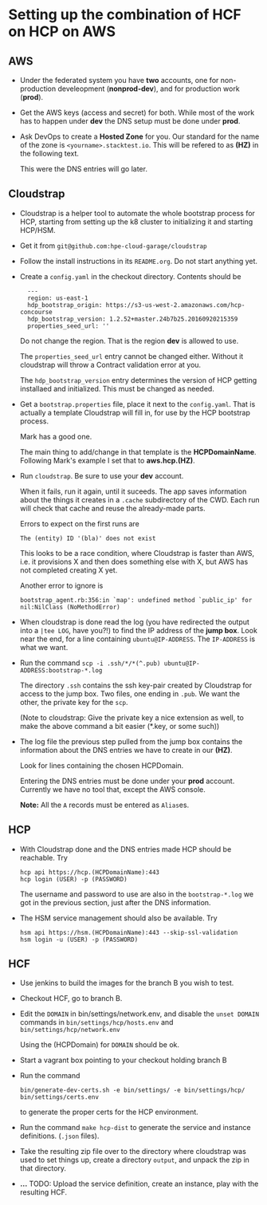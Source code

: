 # Setting up the combination of HCF on HCP on AWS

## AWS

* Under the federated system you have __two__ accounts, one for
  non-production develeopment (__nonprod-dev__), and for production
  work (__prod__).

* Get the AWS keys (access and secret) for both. While most of the
  work has to happen under __dev__ the DNS setup must be done under
  __prod__.

* Ask DevOps to create a __Hosted Zone__ for you. Our standard for the
  name of the zone is `<yourname>.stacktest.io`. This will be refered
  to as __(HZ)__ in the following text.

  This were the DNS entries will go later.

## Cloudstrap

* Cloudstrap is a helper tool to automate the whole bootstrap process
  for HCP, starting from setting up the k8 cluster to initializing it
  and starting HCP/HSM.

* Get it from `git@github.com:hpe-cloud-garage/cloudstrap`

* Follow the install instructions in its `README.org`. Do not start anything yet.

* Create a `config.yaml` in the checkout directory. Contents should be

  ```
	---
	region: us-east-1
	hdp_bootstrap_origin: https://s3-us-west-2.amazonaws.com/hcp-concourse
	hdp_bootstrap_version: 1.2.52+master.24b7b25.20160920215359
	properties_seed_url: ''
  ```

  Do not change the region. That is the region __dev__ is allowed to use.

  The `properties_seed_url` entry cannot be changed either. Without it
  cloudstrap will throw a Contract validation error at you.

  The `hdp_bootstrap_version` entry determines the version of HCP
  getting installaed and initialized. This must be changed as needed.

* Get a `bootstrap.properties` file, place it next to the
  `config.yaml`. That is actually a template Cloudstrap will fill in,
  for use by the HCP bootstrap process.

  Mark has a good one.

  The main thing to add/change in that template is the __HCPDomainName__.
  Following Mark's example I set that to __aws.hcp.(HZ)__.

* Run `cloudstrap`. Be sure to use your __dev__ account.

  When it fails, run it again, until it suceeds. The app saves
  information about the things it creates in a `.cache` subdirectory
  of the CWD. Each run will check that cache and reuse the
  already-made parts.

  Errors to expect on the first runs are

  ```
  The (entity) ID '(bla)' does not exist
  ```

  This looks to be a race condition, where Cloudstrap is faster than
  AWS, i.e. it provisions X and then does something else with X, but
  AWS has not completed creating X yet.

  Another error to ignore is

  ```
  bootstrap_agent.rb:356:in `map': undefined method `public_ip' for nil:NilClass (NoMethodError)
  ```
  
* When cloudstrap is done read the log (you have redirected the output
  into a `|tee LOG`, have you?!) to find the IP address of the __jump
  box__. Look near the end, for a line containing `ubuntu@IP-ADDRESS`.
  The `IP-ADDRESS` is what we want.

* Run the command `scp -i .ssh/*/*(^.pub) ubuntu@IP-ADDRESS:bootstrap-*.log`

  The directory `.ssh` contains the ssh key-pair created by Cloudstrap
  for access to the jump box. Two files, one ending in `.pub`. We want
  the other, the private key for the `scp`.

  (Note to cloudstrap: Give the private key a nice extension as well,
  to make the above command a bit easier (*.key, or some such))

* The log file the previous step pulled from the jump box contains the
  information about the DNS entries we have to create in our __(HZ)__.

  Look for lines containing the chosen HCPDomain.

  Entering the DNS entries must be done under your __prod__ account.
  Currently we have no tool that, except the AWS console.

  __Note:__ All the `A` records must be entered as `Alias`es.

## HCP

* With Cloudstrap done and the DNS entries made HCP should be reachable.
  Try

  ```
  hcp api https://hcp.(HCPDomainName):443
  hcp login (USER) -p (PASSWORD)
  ```

  The username and password to use are also in the `bootstrap-*.log`
  we got in the previous section, just after the DNS information.

* The HSM service management should also be available.
  Try

  ```
  hsm api https://hsm.(HCPDomainName):443 --skip-ssl-validation
  hsm login -u (USER) -p (PASSWORD)
  ```

## HCF

* Use jenkins to build the images for the branch B you wish to test.

* Checkout HCF, go to branch B.

* Edit the `DOMAIN` in bin/settings/network.env, and disable the `unset
  DOMAIN` commands in `bin/settings/hcp/hosts.env` and
  `bin/settings/hcp/network.env`

  Using the (HCPDomain) for `DOMAIN` should be ok.

* Start a vagrant box pointing to your checkout holding branch B

* Run the command

  ```
  bin/generate-dev-certs.sh -e bin/settings/ -e bin/settings/hcp/ bin/settings/certs.env
  ```

  to generate the proper certs for the HCP environment.

* Run the command `make hcp-dist` to generate the service and instance
  definitions. (`.json` files).

* Take the resulting zip file over to the directory where cloudstrap
  was used to set things up, create a directory `output`, and unpack
  the zip in that directory.

* __...__ TODO: Upload the service definition, create an instance,
  play with the resulting HCF.

